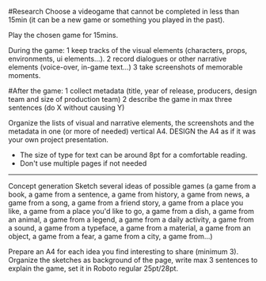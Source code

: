 #Research
Choose a videogame that cannot be completed in less than 15min (it can be a new game or something you played in the past).

Play the chosen game for 15mins. 

During the game:
1 keep tracks of the visual elements (characters, props, environments, ui elements...).
2 record dialogues or other narrative elements (voice-over, in-game text...)
3 take screenshots of memorable moments.

#After the game:
1 collect metadata (title, year of release, producers, design team and size of production team)
2 describe the game in max three sentences (do X without causing Y)

Organize the lists of visual and narrative elements, the screenshots and the metadata in one (or more of needed) vertical A4. DESIGN the A4 as if it was your own project presentation. 

- The size of type for text can be around 8pt for a comfortable reading.
- Don't use multiple pages if not needed

---------------------

Concept generation
Sketch several ideas of possible games (a game from a book, a game from a sentence, a game from history, a game from news, a game from a song, a game from a friend story, a game from a place you like, a game from a place you'd like to go, a game from a dish, a game from an animal, a game from a legend, a game from a daily activity, a game from a sound, a game from a typeface, a game from a material, a game from an object, a game from a fear, a game from a city, a game from...)

Prepare an A4 for each idea you find interesting  to share (minimum 3). Organize the sketches as background of the page, write max 3 sentences to explain the game, set it in Roboto regular 25pt/28pt.
